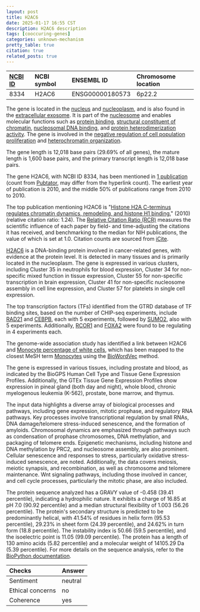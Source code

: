 ```yaml
---
layout: post
title: H2AC6
date: 2025-01-17 16:55 CST
description: H2AC6 description
tags: [cooccuring-genes]
categories: unknown-mechanism
pretty_table: true
citation: true
related_posts: true
---
```




| [NCBI ID](https://www.ncbi.nlm.nih.gov/gene/8334) | NCBI symbol | ENSEMBL ID | Chromosome location |
| :-------- | :------- | :-------- | :------- |
| 8334  | H2AC6 | ENSG00000180573 | 6p22.2 |



The gene is located in the [nucleus](https://amigo.geneontology.org/amigo/term/GO:0005634) and [nucleoplasm](https://amigo.geneontology.org/amigo/term/GO:0005654), and is also found in the [extracellular exosome](https://amigo.geneontology.org/amigo/term/GO:0070062). It is part of the [nucleosome](https://amigo.geneontology.org/amigo/term/GO:0000786) and enables molecular functions such as [protein binding](https://amigo.geneontology.org/amigo/term/GO:0005515), [structural constituent of chromatin](https://amigo.geneontology.org/amigo/term/GO:0030527), [nucleosomal DNA binding](https://amigo.geneontology.org/amigo/term/GO:0031492), and [protein heterodimerization activity](https://amigo.geneontology.org/amigo/term/GO:0046982). The gene is involved in the [negative regulation of cell population proliferation](https://amigo.geneontology.org/amigo/term/GO:0008285) and [heterochromatin organization](https://amigo.geneontology.org/amigo/term/GO:0070828).


The gene length is 12,018 base pairs (29.69% of all genes), the mature length is 1,600 base pairs, and the primary transcript length is 12,018 base pairs.


The gene H2AC6, with NCBI ID 8334, has been mentioned in [1 publication](https://pubmed.ncbi.nlm.nih.gov/?term=%22H2AC6%22) (count from [Pubtator](https://academic.oup.com/nar/article/47/W1/W587/5494727), may differ from the hyperlink count). The earliest year of publication is 2010, and the middle 50% of publications range from 2010 to 2010.


The top publication mentioning H2AC6 is "[Histone H2A C-terminus regulates chromatin dynamics, remodeling, and histone H1 binding.](https://pubmed.ncbi.nlm.nih.gov/21170357)" (2010) (relative citation ratio: 1.24). The [Relative Citation Ratio (RCR)](https://journals.plos.org/plosbiology/article?id=10.1371/journal.pbio.1002541) measures the scientific influence of each paper by field- and time-adjusting the citations it has received, and benchmarking to the median for NIH publications, the value of which is set at 1.0. Citation counts are sourced from [iCite](https://icite.od.nih.gov).


[H2AC6](https://www.proteinatlas.org/ENSG00000180573-H2AC6) is a DNA-binding protein involved in cancer-related genes, with evidence at the protein level. It is detected in many tissues and is primarily located in the nucleoplasm. The gene is expressed in various clusters, including Cluster 35 in neutrophils for blood expression, Cluster 34 for non-specific mixed function in tissue expression, Cluster 55 for non-specific transcription in brain expression, Cluster 41 for non-specific nucleosome assembly in cell line expression, and Cluster 57 for platelets in single cell expression.


The top transcription factors (TFs) identified from the GTRD database of TF binding sites, based on the number of CHIP-seq experiments, include [RAD21](https://www.ncbi.nlm.nih.gov/gene/5885) and [CEBPB](https://www.ncbi.nlm.nih.gov/gene/1051), each with 5 experiments, followed by [SUMO2](https://www.ncbi.nlm.nih.gov/gene/6613), also with 5 experiments. Additionally, [RCOR1](https://www.ncbi.nlm.nih.gov/gene/23186) and [FOXA2](https://www.ncbi.nlm.nih.gov/gene/3170) were found to be regulating in 4 experiments each.




The genome-wide association study has identified a link between H2AC6 and [Monocyte percentage of white cells](https://pubmed.ncbi.nlm.nih.gov/32888494), which has been mapped to the closest MeSH term [Monocytes](https://meshb.nlm.nih.gov/record/ui?ui=D009000) using the [BioWordVec](https://www.nature.com/articles/s41597-019-0055-0) method.


The gene is expressed in various tissues, including prostate and blood, as indicated by the BioGPS Human Cell Type and Tissue Gene Expression Profiles. Additionally, the GTEx Tissue Gene Expression Profiles show expression in pineal gland (both day and night), whole blood, chronic myelogenous leukemia (K-562), prostate, bone marrow, and thymus.


The input data highlights a diverse array of biological processes and pathways, including gene expression, mitotic prophase, and regulatory RNA pathways. Key processes involve transcriptional regulation by small RNAs, DNA damage/telomere stress-induced senescence, and the formation of amyloids. Chromosomal dynamics are emphasized through pathways such as condensation of prophase chromosomes, DNA methylation, and packaging of telomere ends. Epigenetic mechanisms, including histone and DNA methylation by PRC2, and nucleosome assembly, are also prominent. Cellular senescence and responses to stress, particularly oxidative stress-induced senescence, are noted. Additionally, the data covers meiosis, meiotic synapsis, and recombination, as well as chromosome and telomere maintenance. Wnt signaling pathways, including those involved in cancer, and cell cycle processes, particularly the mitotic phase, are also included.



The protein sequence analyzed has a GRAVY value of -0.458 (39.41 percentile), indicating a hydrophilic nature. It exhibits a charge of 16.85 at pH 7.0 (90.92 percentile) and a median structural flexibility of 1.003 (56.26 percentile). The protein's secondary structure is predicted to be predominantly helical, with 41.54% of residues in helix form (95.53 percentile), 29.23% in sheet form (24.39 percentile), and 24.62% in turn form (18.8 percentile). The instability index is 50.66 (59.5 percentile), and the isoelectric point is 11.05 (99.09 percentile). The protein has a length of 130 amino acids (5.82 percentile) and a molecular weight of 14105.29 Da (5.39 percentile). For more details on the sequence analysis, refer to the [BioPython documentation](https://biopython.org/docs/1.75/api/Bio.SeqUtils.ProtParam.html).





| Checks    | Answer |
| :-------- | :------- |
| Sentiment  | neutral   |
| Ethical concerns | no     |
| Coherence    | yes    |